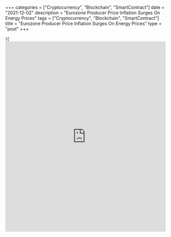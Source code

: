 +++
categories = ["Cryptocurrency", "Blockchain", "SmartContract"]
date = "2021-12-02"
description = "Eurozone Producer Price Inflation Surges On Energy Prices"
tags = ["Cryptocurrency", "Blockchain", "SmartContract"]
title = "Eurozone Producer Price Inflation Surges On Energy Prices"
type = "post"
+++

{{<iframe id="large-banner" src="https://www.bounty.group/#slide=25.0" width="100%" height="600" scrolling="no" style="border: 0px solid rgb(216, 221, 230); border-radius: 3px;">}}

Eurozone producer prices surged in October on higher energy prices, data
from Eurostat showed on Thursday.

Producer price inflation accelerated more-than-expected to 21.9 percent
in October from 16.1 percent in September. The rate was forecast to
advance to 19 percent.

On a monthly basis, producer prices grew 5.4 percent after climbing 2.8
percent a month ago. The expected rate was 3.5 percent.

Excluding energy, producer price inflation was 8.9 percent versus 8.1
percent in the previous month.

Among components, energy prices logged an annual growth of 62.5 percent.
This was followed by a 16.8 percent increase in intermediate goods
prices.  
  
Durable consumer goods prices grew 4.2 percent and non-durable consumer
goods prices were up 3.4 percent. The increase in capital goods prices
was 3.9 percent.  
  
Producer prices in EU27 grew 5 percent on month in October, taking the
annual growth to 21.7 percent.

For comments and feedback [contact](https://www.playgroundfx.com/contact/): editorial@rtt[news](https://www.letsplayfx.com/blog/forex-news-website/).com

[Economic News][1]

 **What parts of the world are seeing the best (and worst) economic
performances lately? Click[here][2] to check out our [Econ Scorecard][2]
and find out! See up-to-the-moment [ranking](https://www.playgroundfx.com/blog/crypto-exchange-ranking/)s for the best and worst
performers in [GDP][3], [unemployment rate][4], [inflation][5] and much
more.**

   1. www.rtt[news](https://www.letsplayfx.com/blog/forex-news-website/).com/Content/EconomicNews.aspx
   2. www.rtt[news](https://www.letsplayfx.com/blog/forex-news-website/).com/economic-scorecard/world-rank/industrial-production/highest-performance.aspx
   3. www.rtt[news](https://www.letsplayfx.com/blog/forex-news-website/).com/economic-scorecard/world-rank/GDP/highest-performance.aspx
   4. www.rtt[news](https://www.letsplayfx.com/blog/forex-news-website/).com/economic-scorecard/world-rank/unemployment-rate/lowest-performance.aspx
   5. www.rtt[news](https://www.letsplayfx.com/blog/forex-news-website/).com/economic-scorecard/world-rank/CPI/highest-performance.aspx
